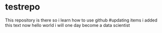 # testrepo
This repository is there so i learn how to use github
#updating items
i added this text now hello world i will one day become a data scientist 
